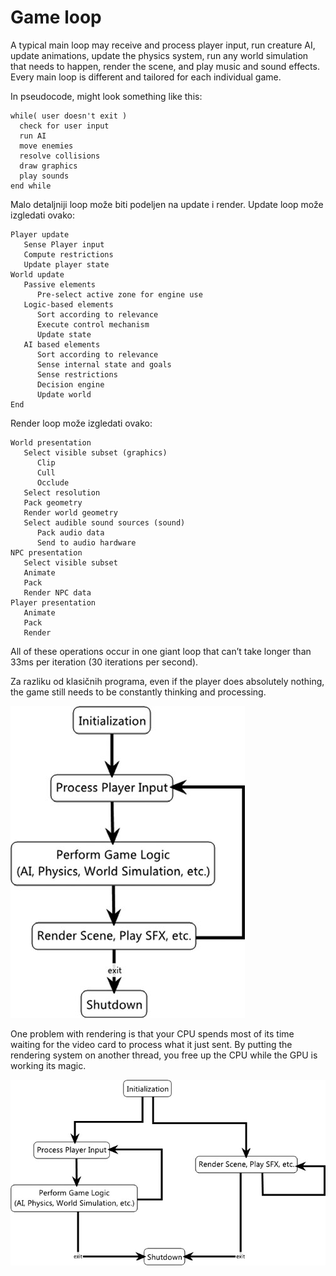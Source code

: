 # Game loop

A typical main loop may receive and process player input, run creature AI, update animations, update the physics system, run any world simulation that needs to happen, render the scene, and play music and sound effects. Every main loop is different and tailored for each individual game.

In pseudocode, might look something like this:

```
while( user doesn't exit )
  check for user input
  run AI
  move enemies
  resolve collisions
  draw graphics
  play sounds
end while
```

Malo detaljniji loop može biti podeljen na update i render. Update loop može izgledati ovako:
```
Player update
   Sense Player input
   Compute restrictions
   Update player state
World update
   Passive elements
      Pre-select active zone for engine use
   Logic-based elements
      Sort according to relevance
      Execute control mechanism
      Update state
   AI based elements
      Sort according to relevance
      Sense internal state and goals
      Sense restrictions
      Decision engine
      Update world
End
```

Render loop može izgledati ovako:
```
World presentation
   Select visible subset (graphics)
      Clip
      Cull
      Occlude
   Select resolution
   Pack geometry
   Render world geometry
   Select audible sound sources (sound)
      Pack audio data
      Send to audio hardware
NPC presentation
   Select visible subset
   Animate
   Pack
   Render NPC data
Player presentation
   Animate
   Pack
   Render
```

All of these operations occur in one giant loop that can’t take longer than 33ms per iteration (30 iterations per second).

Za razliku od klasičnih programa, even if the player does absolutely nothing, the game still needs to be constantly thinking and processing.

![game-loop](slike/game-loop.png?row=true)

One problem with rendering is that your CPU spends most of its time waiting for the video card to process what it just sent. By putting the rendering system on another thread, you free up the CPU while the GPU is working its magic.

![multithread-game-loop](slike/multithread-game-loop.png?row=true)
